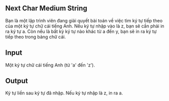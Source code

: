 Next Char
Medium
String
---

Bạn là một lập trình viên đang giải quyết bài toán về việc tìm ký tự tiếp theo của một ký tự chữ cái tiếng Anh. Nếu ký tự nhập vào là z, bạn sẽ cần phải in ra ký tự a. Còn nếu là bất kỳ ký tự nào khác từ a đến y, bạn sẽ in ra ký tự tiếp theo trong bảng chữ cái.

## Input
Một ký tự chữ cái tiếng Anh (từ 'a' đến 'z').

## Output
Ký tự liền sau ký tự đã nhập. Nếu ký tự nhập là z, in ra a.


